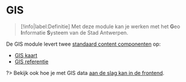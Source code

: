 # GIS

> [!info|label:Definitie]
> Met deze module kan je werken met het **G**eo **I**nformatie **S**ysteem van de Stad Antwerpen.  

De GIS module levert twee [standaard content componenten](/redactie/content/inrichten-cc) op:

* [GIS kaart](/redactie/content/inrichten-cc-gis-kaart)
* [GIS referentie](/redactie/content/inrichten-cc-gis-referentie)

?> Bekijk ook hoe je met GIS data [aan de slag kan in de frontend](/frontend/content/geo-rendering).
